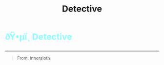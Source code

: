 ﻿---
lang: en-US
title: Detective
prev:
next:
---

# <font color="#8cffff">ðŸ•µï¸ <b>Detective</b></font> <Badge text="Support" type="tip" vertical="middle"/>
---

> From: Innersloth
